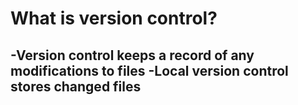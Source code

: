 # What is version control?

-Version control keeps a record of any modifications to files
-Local version control stores changed files
-
